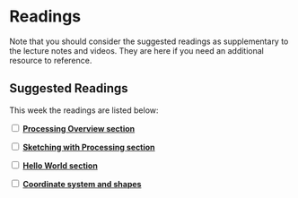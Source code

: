 # Readings

Note that you should consider the suggested readings as supplementary to the lecture notes and videos.
They are here if you need an additional resource to reference.

## Suggested Readings

This week the readings are listed below:

<label><input type="checkbox" id="week02_reading1" class="box"> **[Processing Overview section](https://processing.org/tutorials/overview/)** </input></label>

<label><input type="checkbox" id="week02_reading2" class="box"> **[Sketching with Processing section](https://swcarpentry.github.io/git-novice/01-basics/index.html)** </input></label>

<label><input type="checkbox" id="week02_reading3" class="box"> **[Hello World section](https://swcarpentry.github.io/git-novice/01-basics/index.html)** </input></label>

<label><input type="checkbox" id="week02_reading4" class="box"> **[Coordinate system and shapes](https://processing.org/tutorials/drawing/)** </input></label>

